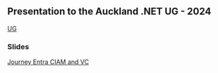 ## Presentation to the Auckland .NET UG - 2024

[UG](https://www.meetup.com/akl-net/events/303064352/?eventOrigin=your_events)

### Slides 

[Journey Entra CIAM and VC](https://rbrayb.github.io/Presentations/Journey-Entra-CIAM-and-VC/Journey-Entra-CIAM-and-VC.pptx)




